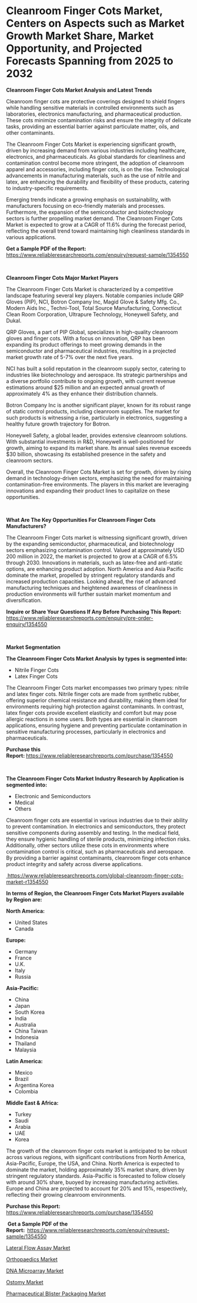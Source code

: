 <p><h1>Cleanroom Finger Cots Market, Centers on Aspects such as Market Growth Market Share, Market Opportunity, and Projected Forecasts Spanning from 2025 to 2032</h1></p><p><strong>Cleanroom Finger Cots Market Analysis and Latest Trends</strong></p>
<p><p>Cleanroom finger cots are protective coverings designed to shield fingers while handling sensitive materials in controlled environments such as laboratories, electronics manufacturing, and pharmaceutical production. These cots minimize contamination risks and ensure the integrity of delicate tasks, providing an essential barrier against particulate matter, oils, and other contaminants.</p><p>The Cleanroom Finger Cots Market is experiencing significant growth, driven by increasing demand from various industries including healthcare, electronics, and pharmaceuticals. As global standards for cleanliness and contamination control become more stringent, the adoption of cleanroom apparel and accessories, including finger cots, is on the rise. Technological advancements in manufacturing materials, such as the use of nitrile and latex, are enhancing the durability and flexibility of these products, catering to industry-specific requirements.</p><p>Emerging trends indicate a growing emphasis on sustainability, with manufacturers focusing on eco-friendly materials and processes. Furthermore, the expansion of the semiconductor and biotechnology sectors is further propelling market demand. The Cleanroom Finger Cots Market is expected to grow at a CAGR of 11.6% during the forecast period, reflecting the overall trend toward maintaining high cleanliness standards in various applications.</p></p>
<p><strong>Get a Sample PDF of the Report:&nbsp;</strong> <a href="https://www.reliableresearchreports.com/enquiry/request-sample/1354550?utm_campaign=3025&utm_medium=2&utm_source=Github&utm_content=ia&utm_term=05042025&utm_id=cleanroom-finger-cots">https://www.reliableresearchreports.com/enquiry/request-sample/1354550</a></p>
<p>&nbsp;</p>
<p><strong>Cleanroom Finger Cots Major Market Players</strong></p>
<p><p>The Cleanroom Finger Cots Market is characterized by a competitive landscape featuring several key players. Notable companies include QRP Gloves (PIP), NCI, Botron Company Inc, Magid Glove & Safety Mfg. Co., Modern Aids Inc., Techni-Tool, Total Source Manufacturing, Connecticut Clean Room Corporation, Ultrapure Technology, Honeywell Safety, and Dukal.</p><p>QRP Gloves, a part of PIP Global, specializes in high-quality cleanroom gloves and finger cots. With a focus on innovation, QRP has been expanding its product offerings to meet growing demands in the semiconductor and pharmaceutical industries, resulting in a projected market growth rate of 5-7% over the next five years.</p><p>NCI has built a solid reputation in the cleanroom supply sector, catering to industries like biotechnology and aerospace. Its strategic partnerships and a diverse portfolio contribute to ongoing growth, with current revenue estimations around $25 million and an expected annual growth of approximately 4% as they enhance their distribution channels.</p><p>Botron Company Inc is another significant player, known for its robust range of static control products, including cleanroom supplies. The market for such products is witnessing a rise, particularly in electronics, suggesting a healthy future growth trajectory for Botron.</p><p>Honeywell Safety, a global leader, provides extensive cleanroom solutions. With substantial investments in R&D, Honeywell is well-positioned for growth, aiming to expand its market share. Its annual sales revenue exceeds $30 billion, showcasing its established presence in the safety and cleanroom sectors.</p><p>Overall, the Cleanroom Finger Cots Market is set for growth, driven by rising demand in technology-driven sectors, emphasizing the need for maintaining contamination-free environments. The players in this market are leveraging innovations and expanding their product lines to capitalize on these opportunities.</p></p>
<p>&nbsp;</p>
<p><strong>What Are The Key Opportunities For Cleanroom Finger Cots Manufacturers?</strong></p>
<p><p>The Cleanroom Finger Cots market is witnessing significant growth, driven by the expanding semiconductor, pharmaceutical, and biotechnology sectors emphasizing contamination control. Valued at approximately USD 200 million in 2022, the market is projected to grow at a CAGR of 6.5% through 2030. Innovations in materials, such as latex-free and anti-static options, are enhancing product adoption. North America and Asia Pacific dominate the market, propelled by stringent regulatory standards and increased production capacities. Looking ahead, the rise of advanced manufacturing techniques and heightened awareness of cleanliness in production environments will further sustain market momentum and diversification.</p></p>
<p><strong>Inquire or Share Your Questions If Any Before Purchasing This Report:</strong> <a href="https://www.reliableresearchreports.com/enquiry/pre-order-enquiry/1354550?utm_campaign=3025&utm_medium=2&utm_source=Github&utm_content=ia&utm_term=05042025&utm_id=cleanroom-finger-cots">https://www.reliableresearchreports.com/enquiry/pre-order-enquiry/1354550</a></p>
<p>&nbsp;</p>
<p><strong>Market Segmentation</strong></p>
<p><strong>The Cleanroom Finger Cots Market Analysis by types is segmented into:</strong></p>
<p><ul><li>Nitrile Finger Cots</li><li>Latex Finger Cots</li></ul></p>
<p><p>The Cleanroom Finger Cots market encompasses two primary types: nitrile and latex finger cots. Nitrile finger cots are made from synthetic rubber, offering superior chemical resistance and durability, making them ideal for environments requiring high protection against contaminants. In contrast, latex finger cots provide excellent elasticity and comfort but may pose allergic reactions in some users. Both types are essential in cleanroom applications, ensuring hygiene and preventing particulate contamination in sensitive manufacturing processes, particularly in electronics and pharmaceuticals.</p></p>
<p><strong>Purchase this Report:&nbsp;</strong><a href="https://www.reliableresearchreports.com/purchase/1354550?utm_campaign=3025&utm_medium=2&utm_source=Github&utm_content=ia&utm_term=05042025&utm_id=cleanroom-finger-cots">https://www.reliableresearchreports.com/purchase/1354550</a></p>
<p>&nbsp;</p>
<p><strong>The Cleanroom Finger Cots Market Industry Research by Application is segmented into:</strong></p>
<p><ul><li>Electronic and Semiconductors</li><li>Medical</li><li>Others</li></ul></p>
<p><p>Cleanroom finger cots are essential in various industries due to their ability to prevent contamination. In electronics and semiconductors, they protect sensitive components during assembly and testing. In the medical field, they ensure hygienic handling of sterile products, minimizing infection risks. Additionally, other sectors utilize these cots in environments where contamination control is critical, such as pharmaceuticals and aerospace. By providing a barrier against contaminants, cleanroom finger cots enhance product integrity and safety across diverse applications.</p></p>
<p><a href="https://www.reliableresearchreports.com/global-cleanroom-finger-cots-market-r1354550?utm_campaign=3025&utm_medium=2&utm_source=Github&utm_content=ia&utm_term=05042025&utm_id=cleanroom-finger-cots">&nbsp;https://www.reliableresearchreports.com/global-cleanroom-finger-cots-market-r1354550</a></p>
<p><strong>In terms of Region, the Cleanroom Finger Cots Market Players available by Region are:</strong></p>
<p>
    <p> <strong> North America: </strong>
        <ul>
            <li>United States</li>
            <li>Canada</li>
        </ul>
        </p> 
    <p> <strong> Europe: </strong>
        <ul>
            <li>Germany</li>
            <li>France</li>
            <li>U.K.</li>
            <li>Italy</li>
            <li>Russia</li>
        </ul>
        </p> 
    <p> <strong> Asia-Pacific: </strong>
        <ul>
            <li>China</li>
            <li>Japan</li>
            <li>South Korea</li>
            <li>India</li>
            <li>Australia</li>
            <li>China Taiwan</li>
            <li>Indonesia</li>
            <li>Thailand</li>
            <li>Malaysia</li>
        </ul>
        </p> 
    <p> <strong> Latin America: </strong>
        <ul>
            <li>Mexico</li>
            <li>Brazil</li>
            <li>Argentina Korea</li>
            <li>Colombia</li>
        </ul>
        </p> 
    <p> <strong> Middle East & Africa: </strong>
        <ul>
            <li>Turkey</li>
            <li>Saudi</li>
            <li>Arabia</li>
            <li>UAE</li>
            <li>Korea</li>
        </ul>
    </p>
    </p>
<p><p>The growth of the cleanroom finger cots market is anticipated to be robust across various regions, with significant contributions from North America, Asia-Pacific, Europe, the USA, and China. North America is expected to dominate the market, holding approximately 35% market share, driven by stringent regulatory standards. Asia-Pacific is forecasted to follow closely with around 30% share, buoyed by increasing manufacturing activities. Europe and China are projected to account for 20% and 15%, respectively, reflecting their growing cleanroom environments.</p></p>
<p><strong>Purchase this Report: </strong><a href="https://www.reliableresearchreports.com/purchase/1354550?utm_campaign=3025&utm_medium=2&utm_source=Github&utm_content=ia&utm_term=05042025&utm_id=cleanroom-finger-cots">https://www.reliableresearchreports.com/purchase/1354550</a></p>
<p>&nbsp;<strong>Get a Sample PDF of the Report:&nbsp;&nbsp;</strong><a href="https://www.reliableresearchreports.com/enquiry/request-sample/1354550?utm_campaign=3025&utm_medium=2&utm_source=Github&utm_content=ia&utm_term=05042025&utm_id=cleanroom-finger-cots">https://www.reliableresearchreports.com/enquiry/request-sample/1354550</a></p>
<p><strong></strong></p>
<p><p><a href="https://www.linkedin.com/pulse/deep-dive-lateral-flow-assay-market-future-growth-137-7hdfc?utm_campaign=3025&utm_medium=2&utm_source=Github&utm_content=ia&utm_term=05042025&utm_id=cleanroom-finger-cots">Lateral Flow Assay Market</a></p><p><a href="https://www.linkedin.com/pulse/market-drivers-projections-orthopaedics-2025-2032-steady-ltnsc?utm_campaign=3025&utm_medium=2&utm_source=Github&utm_content=ia&utm_term=05042025&utm_id=cleanroom-finger-cots">Orthopaedics Market</a></p><p><a href="https://www.linkedin.com/pulse/future-growth-prospects-dna-microarray-market-size-expected-zeayc?utm_campaign=3025&utm_medium=2&utm_source=Github&utm_content=ia&utm_term=05042025&utm_id=cleanroom-finger-cots">DNA Microarray Market</a></p><p><a href="https://www.linkedin.com/pulse/ostomy-market-forecast-2025-2032-trends-insights-key-growth-jdg4c?utm_campaign=3025&utm_medium=2&utm_source=Github&utm_content=ia&utm_term=05042025&utm_id=cleanroom-finger-cots">Ostomy Market</a></p><p><a href="https://www.linkedin.com/pulse/pharmaceutical-blister-packaging-market-research-report-exploring-iddzc?utm_campaign=3025&utm_medium=2&utm_source=Github&utm_content=ia&utm_term=05042025&utm_id=cleanroom-finger-cots">Pharmaceutical Blister Packaging Market</a></p></p>